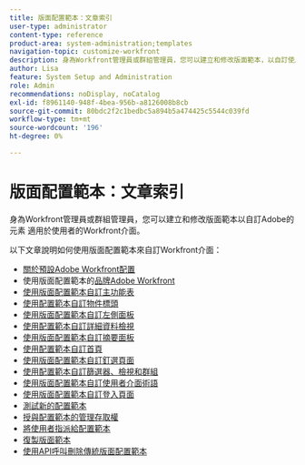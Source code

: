 ```yaml
---
title: 版面配置範本：文章索引
user-type: administrator
content-type: reference
product-area: system-administration;templates
navigation-topic: customize-workfront
description: 身為Workfront管理員或群組管理員，您可以建立和修改版面範本，以自訂使用者的Workfront介面元素。
author: Lisa
feature: System Setup and Administration
role: Admin
recommendations: noDisplay, noCatalog
exl-id: f8961140-948f-4bea-956b-a8126008b8cb
source-git-commit: 80bdc2f2c1bedbc5a894b5a474425c5544c039fd
workflow-type: tm+mt
source-wordcount: '196'
ht-degree: 0%

---
```


# 版面配置範本：文章索引

<!-- Audited: 2/2024 -->

身為Workfront管理員或群組管理員，您可以建立和修改版面範本以自訂Adobe的元素
適用於使用者的Workfront介面。

以下文章說明如何使用版面配置範本來自訂Workfront介面：

* [關於預設Adobe Workfront配置](/help/quicksilver/administration-and-setup/customize-workfront/use-layout-templates/about-the-default-wf-layout.md)
* 使用版面配置範本的[品牌Adobe Workfront](/help/quicksilver/administration-and-setup/customize-workfront/use-layout-templates/brand-wf-using-a-layout-template.md)
* [使用版面配置範本自訂主功能表](/help/quicksilver/administration-and-setup/customize-workfront/use-layout-templates/customize-main-menu.md)
* [使用配置範本自訂物件標頭](../../customize-workfront/use-layout-templates/customize-object-headers.md)
* [使用版面配置範本自訂左側面板](/help/quicksilver/administration-and-setup/customize-workfront/use-layout-templates/customize-left-panel.md)
* [使用配置範本自訂詳細資料檢視](/help/quicksilver/administration-and-setup/customize-workfront/use-layout-templates/customize-details-view-layout-template.md)
* [使用版面配置範本自訂摘要面板](/help/quicksilver/administration-and-setup/customize-workfront/use-layout-templates/customize-home-summary-layout-template.md)
* [使用配置範本自訂首頁](/help/quicksilver/administration-and-setup/customize-workfront/use-layout-templates/customize-new-home-layout-template.md)
* [使用版面配置範本自訂釘選頁面](/help/quicksilver/administration-and-setup/customize-workfront/use-layout-templates/customize-pinned-pages.md)
* [使用配置範本自訂篩選器、檢視和群組](/help/quicksilver/administration-and-setup/customize-workfront/use-layout-templates/customize-fvg-list-controls-layout-template.md)
* [使用版面配置範本自訂使用者介面術語](/help/quicksilver/administration-and-setup/customize-workfront/use-layout-templates/customize-terminology.md)
* [使用版面配置範本自訂登入頁面](/help/quicksilver/administration-and-setup/customize-workfront/use-layout-templates/customize-landing-page.md)
* [測試新的配置範本](/help/quicksilver/administration-and-setup/customize-workfront/use-layout-templates/test-a-layout-template.md)
* [授與配置範本的管理存取權](/help/quicksilver/administration-and-setup/customize-workfront/use-layout-templates/grant-admin-access-layout-template.md)
* [將使用者指派給配置範本](/help/quicksilver/administration-and-setup/customize-workfront/use-layout-templates/assign-users-to-layout-template.md)
* [復製版面範本](/help/quicksilver/administration-and-setup/customize-workfront/use-layout-templates/copy-a-layout-template.md)
* [使用API呼叫刪除傳統版面配置範本](/help/quicksilver/administration-and-setup/customize-workfront/use-layout-templates/delete-classic-layout-templates.md)

